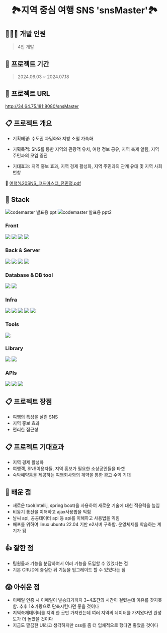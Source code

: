 <h1 align="center"> 🏞️지역 중심 여행 SNS 'snsMaster'🏞️ </h1>

## 👩🏻‍💻 개발 인원
> 4인 개발
>
## 🚀 프로젝트 기간
> 2024.06.03 ~ 2024.07.18

## 🚀 프로젝트 URL
http://34.64.75.181:8080/snsMaster

## 📋 프로젝트 개요
- 기획배경: 수도권 과밀화와 지방 소멸 가속화<br>

- 기획목적: SNS를 통한 지역의 관광객 유치, 여행 정보 공유, 지역 축제 알림, 지역 주민과의 모임 증진<br>
- 기대효과: 지역 홍보 효과, 지역 경제 활성화, 지역 주민과의 관계 유대 및 지역 사회 번창<br>

 🔗 [여행%20SNS_코드마스터_전민정.pdf](https://github.com/ekfrif0914/project_SNSMaster/blob/master/%EC%97%AC%ED%96%89%20SNS_%EC%BD%94%EB%93%9C%EB%A7%88%EC%8A%A4%ED%84%B0_%EC%A0%84%EB%AF%BC%EC%A0%95.pdf)

## 🚧 Stack 
![codemaster 발표용  ppt](https://github.com/user-attachments/assets/9c6d9d43-e2e9-40e4-9674-d785b7132463)
![codemaster 발표용  ppt2](https://github.com/user-attachments/assets/effa77ad-8b80-4f4d-b3bb-9162f659a8f3)

<h3> Front </h3>
<div>
<img src="https://img.shields.io/badge/html5-E34F26?style=for-the-badge&logo=html5&logoColor=white"> 
<img src="https://img.shields.io/badge/css3-1572B6?style=for-the-badge&logo=css3&logoColor=white"> 
<img src="https://img.shields.io/badge/Javascript-F7DF1E?style=for-the-badge&logo=javascript&logoColor=white">  
<img src="https://img.shields.io/badge/bootstrap-7952B3?style=for-the-badge&logo=bootstrap&logoColor=white">
 
</div>

<h3> Back & Server </h3>
<div>
<img src="https://img.shields.io/badge/java-%23ED8B00?style=for-the-badge&logo=openjdk&logoColor=white">
<img src="https://img.shields.io/badge/springboot-6DB33F?style=for-the-badge&logo=springboot&logoColor=white">
<img src="https://img.shields.io/badge/gradle-02303A?style=for-the-badge&logo=gradle&logoColor=white">
<img src="https://img.shields.io/badge/apache tomcat-F8DC75?style=for-the-badge&logo=apachetomcat&logoColor=white">
</div>

<h3> Database & DB tool </h3>
<div>
<img src="https://img.shields.io/badge/mysql-4479A1?style=for-the-badge&logo=mysql&logoColor=white">
<img src="https://img.shields.io/badge/dbeaver-382923?style=for-the-badge&logo=dbeaver&logoColor=white"> 
 
</div>

<h3> Infra</h3> 
<div>
<img src="https://img.shields.io/badge/github-181717?style=for-the-badge&logo=github&logoColor=white"> 
<img src="https://img.shields.io/badge/git-F05032?style=for-the-badge&logo=git&logoColor=white">
<img src="https://img.shields.io/badge/Linux-FCC624?style=for-the-badge&logo=Linux&logoColor=white">  
<img src="https://img.shields.io/badge/Google cloud platform-4285F4?style=for-the-badge&logo=Google cloud platform&logoColor=white">  
<img src="https://img.shields.io/badge/ubuntu-E95420?style=for-the-badge&logo=ubuntu&logoColor=white">  
 
</div>

<h3> Tools </h3>
<div>
<img src="https://img.shields.io/badge/intellij-000000?style=for-the-badge&logo=intellij&logoColor=white">   
</div>
<h3>Library</h3>
<div>
<img src="https://img.shields.io/badge/Mybatis-DD282E?style=for-the-badge&logo=matrix&logoColor=white">  
<img src="https://img.shields.io/badge/jquery-0769AD?style=for-the-badge&logo=jquery&logoColor=white">  
</div>

<h3> APIs</h3>
<div>
<img src="https://img.shields.io/badge/gmail-EA4335?style=for-the-badge&logo=gmail&logoColor=white">  
<img src="https://img.shields.io/badge/open weather API-2535A0?style=for-the-badge&logo=open weather API&logoColor=white">  
<img src="https://img.shields.io/badge/public data API-4E64DF?style=for-the-badge&logo=public data API&logoColor=white">   
</div>

## 📋 프로젝트 장점
- 여행의 특성을 살린 SNS<br>
- 지역 홍보 효과<br>
- 편리한 접근성<br>

## 📋 프로젝트 기대효과
- 지역 경제 활성화
- 여행객, SNS이용자들, 지역 홍보가 필요한 소상공인들을 타겟<br>
- 숙박예약등을 제공하는 여행회사와의 계약을 통한 광고 수익 기대<br>

## 👀 배운 점
- 새로운 tool(Intellij, spring boot)을 사용하여 새로운 기술에 대한 적응력을 높임
- 비동기 통신을 이해하고 ajax사용법을 익힘
- 날씨 api, 공공데이터 api 등 api를 이해하고 사용법을 익힘
- 배포를 위하여 linux ubuntu 22.04 기반 e2서버 구축함. 운영체제를 학습하는 계기가 됨

## 👍 잘한 점
- 팀원들과 기능을 분담하여서 여러 기능을 도입할 수 있었다는 점
- 기본 CRUD에 충실한 뒤 기능을 업그레이드 할 수 있었다는 점

## 😱 아쉬운 점
- 이메일 인증 시 이메일이 발송되기까지 3~4초간의 시간이 걸렸는데 이유를 찾지못함. 추후 1초가량으로 단축시킨다면 좋을 것이다
- 지역축제데이터를 지역 한 곳만 가져왔는데 여러 지역의 데이터를 가져왔다면 완성도가 더 높았을 것이다
- 지금도 깔끔한 UI라고 생각하지만 css를 좀 더 입체적으로 했다면 좋았을 것이다
